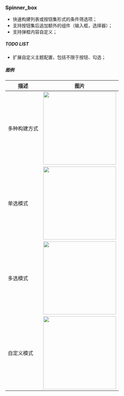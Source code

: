 ### Spinner_box

- 快速构建列表或按钮集形式的条件筛选项；
- 支持按钮集后追加额外的组件（输入框，选择器）；
- 支持弹框内容自定义；

##### TODO LIST
- 扩展自定义主题配置，包括不限于按钮、勾选；

##### 图例


| 描述  | 图片 |
| ------------- | ------------- |
| 多种构建方式  | <img src="https://github.com/boomcx/spinner_box/blob/main/assets/builder.gif" width="230px"> |
| 单选模式  | <img src="https://github.com/boomcx/spinner_box/blob/main/assets/single_select.gif" width="230px"> |
| 多选模式 | <img src="https://github.com/boomcx/spinner_box/blob/main/assets/muti_select.gif" width="230px">  |
| 自定义模式  | <img src="https://github.com/boomcx/spinner_box/blob/main/assets/custom.gif" width="230px">  |

 
